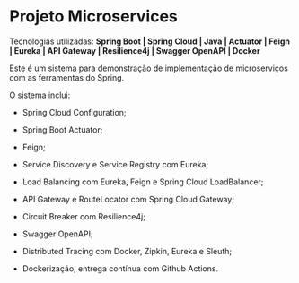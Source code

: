 # Projeto Microservices
Tecnologias utilizadas: **Spring Boot | Spring Cloud | Java | Actuator | Feign | Eureka | API Gateway | Resilience4j | Swagger OpenAPI | Docker**

Este é um sistema para demonstração de implementação de microserviços com as ferramentas do Spring.

O sistema inclui:

* Spring Cloud Configuration;

* Spring Boot Actuator;

* Feign;

* Service Discovery e Service Registry com Eureka;

* Load Balancing com Eureka, Feign e Spring Cloud LoadBalancer;

* API Gateway e RouteLocator com Spring Cloud Gateway;

* Circuit Breaker com Resilience4j;

* Swagger OpenAPI;

* Distributed Tracing com Docker, Zipkin, Eureka e Sleuth;

* Dockerização, entrega contínua com Github Actions.
